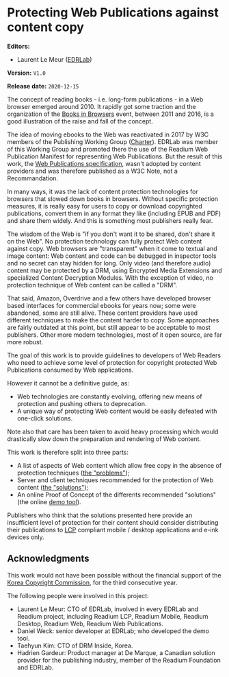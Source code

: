 # Protecting Web Publications against content copy

**Editors:**

- Laurent Le Meur ([EDRLab](https://edrlab.org))

**Version:** `V1.0`

**Release date:** `2020-12-15`

The concept of reading books - i.e. long-form publications - in a Web browser emerged around 2010. It rapidly got some traction and the organization of the [Books in Browsers](https://booksinbrowsers.org/past-bibs/) event, between 2011 and 2016, is a good illustration of the raise and fall of the concept. 

The idea of moving ebooks to the Web was reactivated in 2017 by W3C members of the Publishing Working Group ([Charter](https://www.w3.org/2017/04/publ-wg-charter/)). EDRLab was member of this Working Group and promoted there the use of the Readium Web Publication Manifest for representing Web Publications. But the result of this work, the [Web Publications specification](https://www.w3.org/TR/wpub/), wasn't adopted by content providers and was therefore published as a W3C Note, not a Recommandation.    

In many ways, it was the lack of content protection technologies for browsers that slowed down books in browsers. Without specific protection measures, it is really easy for users to copy or download copyrighted publications, convert them  in any format they like (including EPUB and PDF) and share them widely. And this is something most publishers really fear. 

The wisdom of the Web is "if you don't want it to be shared, don't share it on the Web". No protection technology can fully protect Web content against copy. Web browsers are "transparent" when it come to textual and image content: Web content and code can be debugged in inspector tools and no secret can stay hidden for long. Only video (and therefore audio) content may be protected by a DRM, using Encrypted Media Extensions and specialized Content Decryption Modules. With the exception of video, no protection technique of Web content can be called a "DRM".  

That said, Amazon, Overdrive and a few others have developed browser based interfaces for commercial ebooks for years now; some were abandoned, some are still alive. These content providers have used different techniques to make the content harder to copy. Some approaches are fairly outdated at this point, but still appear to be acceptable to most publishers. Other more modern technologies, most of it open source, are far more robust. 

The goal of this work is to provide guidelines to developers of Web Readers who need to achieve some level of protection for copyright protected Web Publications consumed by Web applications.  

However it cannot be a definitive guide, as:
- Web technologies are constantly evolving, offering new means of protection and pushing others to deprecation.
- A unique way of protecting Web content would be easily defeated with one-click solutions. 

Note also that care has been taken to avoid heavy processing which would drastically slow down the preparation and rendering of Web content.

This work is therefore split into three parts:

- A list of aspects of Web content which allow free copy in the absence of protection techniques ([the "problems"](./problems.html));
- Server and client techniques recommended for the protection of Web content ([the "solutions"](./solutions.html));
- An online Proof of Concept of the differents recommended "solutions" (the online [demo tool](https://webpub-protect.herokuapp.com/app/)). 

Publishers who think that the solutions presented here provide an insufficient level of protection for their content should consider distributing their publications to [LCP](https://www.edrlab.org/readium-lcp/) compliant mobile / desktop applications and e-ink devices only. 

## Acknowledgments

This work would not have been possible without the financial support of the [Korea Copyright Commission](https://www.copyright.or.kr/eng/main.do), for the third consecutive year.

The following people were involved in this project:

- Laurent Le Meur: CTO of EDRLab, involved in every EDRLab and Readium project, including Readium LCP, Readium Mobile, Readium Desktop, Readium Web, Readium Web Publications.
- Daniel Weck: senior developer at EDRLab; who developed the demo tool.
- Taehyun Kim: CTO of DRM Inside, Korea.
- Hadrien Gardeur: Product manager at De Marque, a Canadian solution provider for the publishing industry, member of the Readium Foundation and EDRLab.






